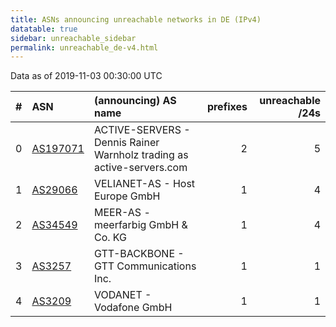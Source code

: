 ```yaml
---
title: ASNs announcing unreachable networks in DE (IPv4)
datatable: true
sidebar: unreachable_sidebar
permalink: unreachable_de-v4.html
---
```


Data as of 2019-11-03 00:30:00 UTC


<div class="datatable-begin"></div>

|   # | ASN                                      | (announcing) AS name                                                  |   prefixes |   unreachable /24s |
|----:|:-----------------------------------------|:----------------------------------------------------------------------|-----------:|-------------------:|
|   0 | [AS197071](unreachable_AS197071-v4.html) | ACTIVE-SERVERS - Dennis Rainer Warnholz trading as active-servers.com |          2 |                  5 |
|   1 | [AS29066](unreachable_AS29066-v4.html)   | VELIANET-AS - Host Europe GmbH                                        |          1 |                  4 |
|   2 | [AS34549](unreachable_AS34549-v4.html)   | MEER-AS - meerfarbig GmbH &amp; Co. KG                                |          1 |                  4 |
|   3 | [AS3257](unreachable_AS3257-v4.html)     | GTT-BACKBONE - GTT Communications Inc.                                |          1 |                  1 |
|   4 | [AS3209](unreachable_AS3209-v4.html)     | VODANET - Vodafone GmbH                                               |          1 |                  1 |

<div class="datatable-end"></div>